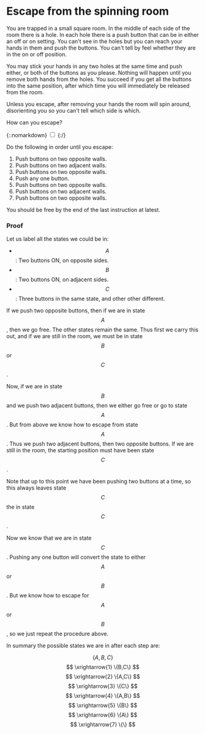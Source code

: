 # Escape from the spinning room

You are trapped in a small square room. In the middle of each side of the room
there is a hole. In each hole there is a push button that can be in either an
off or on setting. You can't see in the holes but you can reach your hands in
them and push the buttons. You can't tell by feel whether they are in the on or
off position.

You may stick your hands in any two holes at the same time and push either, or
both of the buttons as you please. Nothing will happen until you remove both
hands from the holes. You succeed if you get all the buttons into the same
position, after which time you will immediately be released from the room.

Unless you escape, after removing your hands the room will spin around,
disorienting you so you can't tell which side is which.

How can you escape?

{::nomarkdown}
<label for="{{ include.id }}"></label>
<input type="checkbox" class="solution" id="{{ include.id }}">
{:/}
<div>

Do the following in order until you escape:

1. Push buttons on two opposite walls.
1. Push buttons on two adjacent walls.
1. Push buttons on two opposite walls.
1. Push any one button.
1. Push buttons on two opposite walls.
1. Push buttons on two adjacent walls.
1. Push buttons on two opposite walls.

You should be free by the end of the last instruction at latest.

### Proof

Let us label all the states we could be in:

* $$ A $$: Two buttons ON, on opposite sides.
* $$ B $$: Two buttons ON, on adjacent sides.
* $$ C $$: Three buttons in the same state, and other other different.

If we push two opposite buttons, then if we are in state $$ A $$, then we go
free. The other states remain the same. Thus first we carry this out, and if we
are still in the room, we must be in state $$ B $$ or $$ C $$.

Now, if we are in state $$ B $$ and we push two adjacent buttons, then we either
go free or go to state $$ A $$. But from above we know how to escape from state
$$ A $$. Thus we push two adjacent buttons, then two opposite buttons. If we are
still in the room, the starting position must have been state $$ C $$.

Note that up to this point we have been pushing two buttons at a time, so this
always leaves state $$ C $$ the in state $$ C $$.

Now we know that we are in state $$ C $$. Pushing any one button will convert the
state to either $$ A $$ or $$ B $$. But we know how to escape for $$ A $$ or $$ B $$, so we just
repeat the procedure above.

In summary the possible states we are in after each step are:

$$ \{A,B,C\} $$
$$ \xrightarrow{1} \{B,C\} $$
$$ \xrightarrow{2} \{A,C\} $$
$$ \xrightarrow{3} \{C\} $$
$$ \xrightarrow{4} \{A,B\} $$
$$ \xrightarrow{5} \{B\} $$
$$ \xrightarrow{6} \{A\} $$
$$ \xrightarrow{7} \{\} $$

</div>
